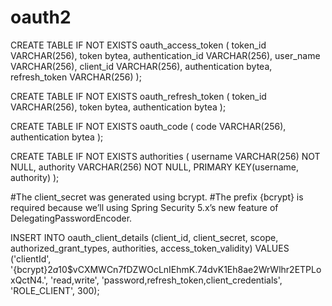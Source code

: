 # oauth2

CREATE TABLE IF NOT EXISTS oauth_access_token (
  token_id VARCHAR(256),
  token bytea,
  authentication_id VARCHAR(256),
  user_name VARCHAR(256),
  client_id VARCHAR(256),
  authentication bytea,
  refresh_token VARCHAR(256)
);

CREATE TABLE IF NOT EXISTS oauth_refresh_token (
  token_id VARCHAR(256),
  token bytea,
  authentication bytea
);

CREATE TABLE IF NOT EXISTS oauth_code (
  code VARCHAR(256), authentication bytea
);


CREATE TABLE IF NOT EXISTS authorities (
  username VARCHAR(256) NOT NULL,
  authority VARCHAR(256) NOT NULL,
  PRIMARY KEY(username, authority)
);

#The client_secret was generated using bcrypt.
#The prefix {bcrypt} is required because we’ll using Spring Security 5.x’s new feature of DelegatingPasswordEncoder.


INSERT INTO oauth_client_details (client_id, client_secret, scope, authorized_grant_types, authorities, access_token_validity)
  VALUES ('clientId', '{bcrypt}$2a$10$vCXMWCn7fDZWOcLnIEhmK.74dvK1Eh8ae2WrWlhr2ETPLoxQctN4.', 'read,write', 'password,refresh_token,client_credentials', 'ROLE_CLIENT', 300);

    
